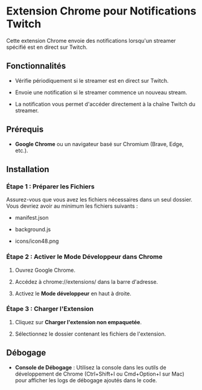 Extension Chrome pour Notifications Twitch
==========================================

Cette extension Chrome envoie des notifications lorsqu'un streamer spécifié est en direct sur Twitch.

Fonctionnalités
---------------

*   Vérifie périodiquement si le streamer est en direct sur Twitch.
    
*   Envoie une notification si le streamer commence un nouveau stream.
    
*   La notification vous permet d'accéder directement à la chaîne Twitch du streamer.
    

Prérequis
---------

*   **Google Chrome** ou un navigateur basé sur Chromium (Brave, Edge, etc.).
    
Installation
------------

### Étape 1 : Préparer les Fichiers

Assurez-vous que vous avez les fichiers nécessaires dans un seul dossier. Vous devriez avoir au minimum les fichiers suivants :

*   manifest.json
    
*   background.js
    
*   icons/icon48.png
    

### Étape 2 : Activer le Mode Développeur dans Chrome

1.  Ouvrez Google Chrome.
    
2.  Accédez à chrome://extensions/ dans la barre d'adresse.
    
3.  Activez le **Mode développeur** en haut à droite.
    

### Étape 3 : Charger l'Extension

1.  Cliquez sur **Charger l'extension non empaquetée**.
    
2.  Sélectionnez le dossier contenant les fichiers de l'extension.
    
Débogage
--------

*   **Console de Débogage** : Utilisez la console dans les outils de développement de Chrome (Ctrl+Shift+I ou Cmd+Option+I sur Mac) pour afficher les logs de débogage ajoutés dans le code.